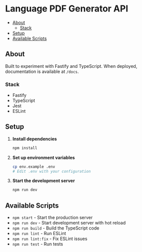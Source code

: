 # Language PDF Generator API <!-- omit in toc -->

- [About](#about)
  - [Stack](#stack)
- [Setup](#setup)
- [Available Scripts](#available-scripts)

## About

Built to experiment with Fastify and TypeScript. When deployed, documentation is available at `/docs`.

### Stack

- Fastify
- TypeScript
- Jest
- ESLint

## Setup

1. **Install dependencies**
   ```bash
   npm install
   ```

2. **Set up environment variables**
   ```bash
   cp env.example .env
   # Edit .env with your configuration
   ```

3. **Start the development server**
   ```bash
   npm run dev
   ```

## Available Scripts

- `npm start` - Start the production server
- `npm run dev` - Start development server with hot reload
- `npm run build` - Build the TypeScript code
- `npm run lint` - Run ESLint
- `npm run lint:fix` - Fix ESLint issues
- `npm run test` - Run tests
